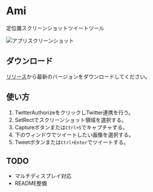 # Ami
定位置スクリーンショットツイートツール

![アプリスクリーンショット](https://raw.githubusercontent.com/wiki/yaegaki/Ami/images/ami.png)

## ダウンロード

[リリース](https://github.com/yaegaki/Ami/releases)から最新のバージョンをダウンロードしてください。

## 使い方

1. TwitterAuthorizeをクリックしTwitter連携を行う。
2. SetRectでスクリーンショット領域を選択する。
3. Captureボタンまたは`Ctrl+S`でキャプチャする。
4. 下のウィンドウでツイートしたい画像を選択する。
5. Tweetボタンまたは`Ctrl+Enter`でツイートする。

## TODO

- マルチディスプレイ対応
- README整備
